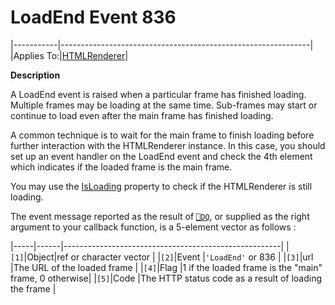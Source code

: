 <h1 class="heading"><span class="name">LoadEnd</span> <span class="command">Event 836</span></h1>

|-----------|--------------------------------------------------------------|
|Applies To:|[HTMLRenderer](https://help.dyalog.com/19.0/index.htm#GUI/Objects/HTMLRenderer.htm)|

**Description**

A LoadEnd event is raised when a particular frame has finished loading. Multiple frames may be loading at the same time. Sub-frames may start or continue to load even after the main frame has finished loading.

A common technique is to wait for the main frame to finish loading before further interaction with the HTMLRenderer instance. In this case, you should set up an event handler on the LoadEnd event and check the 4th element which indicates if the loaded frame is the main frame.

You may use the [IsLoading](./isloading.md) property to check if the HTMLRenderer is still loading.

The event message reported as the result of [`⎕DQ`](https://help.dyalog.com/19.0/index.htm#Language/System%20Functions/dq.htm), or supplied as the right argument to your callback function, is a 5-element vector as follows :

|-----|------|------------------------------------------------------|
|`[1]`|Object|ref or character vector                               |
|`[2]`|Event |`'LoadEnd'` or 836                                    |
|`[3]`|url   |The URL of the loaded frame                           |
|`[4]`|Flag  |1 if the loaded frame is the "main" frame, 0 otherwise|
|`[5]`|Code  |The HTTP status code as a result of loading the frame |
